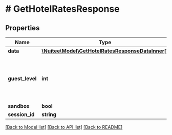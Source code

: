 # # GetHotelRatesResponse

## Properties

Name | Type | Description | Notes
------------ | ------------- | ------------- | -------------
**data** | [**\Nuitee\Model\GetHotelRatesResponseDataInner[]**](GetHotelRatesResponseDataInner.md) |  | [optional]
**guest_level** | **int** | guests loyalty level granting them discounts and benefits | [optional]
**sandbox** | **bool** |  | [optional]
**session_id** | **string** |  | [optional]

[[Back to Model list]](../../README.md#models) [[Back to API list]](../../README.md#endpoints) [[Back to README]](../../README.md)
